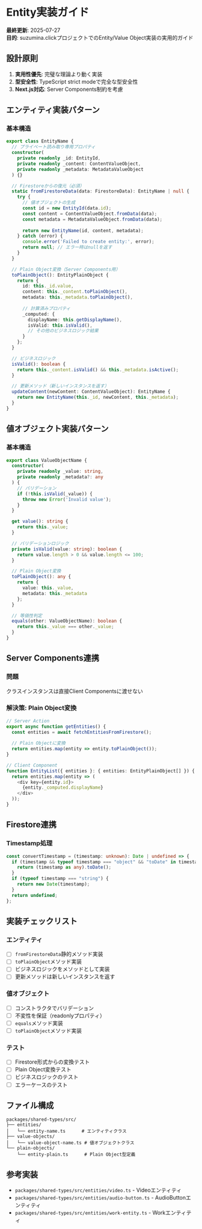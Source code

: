 # Entity実装ガイド

**最終更新**: 2025-07-27  
**目的**: suzumina.clickプロジェクトでのEntity/Value Object実装の実用的ガイド

## 設計原則

1. **実用性優先**: 完璧な理論より動く実装
2. **型安全性**: TypeScript strict modeで完全な型安全性
3. **Next.js対応**: Server Components制約を考慮

## エンティティ実装パターン

### 基本構造

```typescript
export class EntityName {
  // プライベート読み取り専用プロパティ
  constructor(
    private readonly _id: EntityId,
    private readonly _content: ContentValueObject,
    private readonly _metadata: MetadataValueObject
  ) {}

  // Firestoreからの復元（必須）
  static fromFirestoreData(data: FirestoreData): EntityName | null {
    try {
      // 値オブジェクトの生成
      const id = new EntityId(data.id);
      const content = ContentValueObject.fromData(data);
      const metadata = MetadataValueObject.fromData(data);
      
      return new EntityName(id, content, metadata);
    } catch (error) {
      console.error('Failed to create entity:', error);
      return null; // エラー時はnullを返す
    }
  }

  // Plain Object変換（Server Components用）
  toPlainObject(): EntityPlainObject {
    return {
      id: this._id.value,
      content: this._content.toPlainObject(),
      metadata: this._metadata.toPlainObject(),
      
      // 計算済みプロパティ
      _computed: {
        displayName: this.getDisplayName(),
        isValid: this.isValid(),
        // その他のビジネスロジック結果
      }
    };
  }

  // ビジネスロジック
  isValid(): boolean {
    return this._content.isValid() && this._metadata.isActive();
  }

  // 更新メソッド（新しいインスタンスを返す）
  updateContent(newContent: ContentValueObject): EntityName {
    return new EntityName(this._id, newContent, this._metadata);
  }
}
```

## 値オブジェクト実装パターン

### 基本構造

```typescript
export class ValueObjectName {
  constructor(
    private readonly _value: string,
    private readonly _metadata?: any
  ) {
    // バリデーション
    if (!this.isValid(_value)) {
      throw new Error('Invalid value');
    }
  }

  get value(): string {
    return this._value;
  }

  // バリデーションロジック
  private isValid(value: string): boolean {
    return value.length > 0 && value.length <= 100;
  }

  // Plain Object変換
  toPlainObject(): any {
    return {
      value: this._value,
      metadata: this._metadata
    };
  }

  // 等価性判定
  equals(other: ValueObjectName): boolean {
    return this._value === other._value;
  }
}
```

## Server Components連携

### 問題
クラスインスタンスは直接Client Componentsに渡せない

### 解決策: Plain Object変換

```typescript
// Server Action
export async function getEntities() {
  const entities = await fetchEntitiesFromFirestore();
  
  // Plain Objectに変換
  return entities.map(entity => entity.toPlainObject());
}

// Client Component
function EntityList({ entities }: { entities: EntityPlainObject[] }) {
  return entities.map(entity => (
    <div key={entity.id}>
      {entity._computed.displayName}
    </div>
  ));
}
```

## Firestore連携

### Timestamp処理

```typescript
const convertTimestamp = (timestamp: unknown): Date | undefined => {
  if (timestamp && typeof timestamp === "object" && "toDate" in timestamp) {
    return (timestamp as any).toDate();
  }
  if (typeof timestamp === "string") {
    return new Date(timestamp);
  }
  return undefined;
};
```

## 実装チェックリスト

### エンティティ
- [ ] `fromFirestoreData`静的メソッド実装
- [ ] `toPlainObject`メソッド実装
- [ ] ビジネスロジックをメソッドとして実装
- [ ] 更新メソッドは新しいインスタンスを返す

### 値オブジェクト
- [ ] コンストラクタでバリデーション
- [ ] 不変性を保証（readonlyプロパティ）
- [ ] `equals`メソッド実装
- [ ] `toPlainObject`メソッド実装

### テスト
- [ ] Firestore形式からの変換テスト
- [ ] Plain Object変換テスト
- [ ] ビジネスロジックのテスト
- [ ] エラーケースのテスト

## ファイル構成

```
packages/shared-types/src/
├── entities/
│   └── entity-name.ts      # エンティティクラス
├── value-objects/
│   └── value-object-name.ts # 値オブジェクトクラス
└── plain-objects/
    └── entity-plain.ts      # Plain Object型定義
```

## 参考実装

- `packages/shared-types/src/entities/video.ts` - Videoエンティティ
- `packages/shared-types/src/entities/audio-button.ts` - AudioButtonエンティティ
- `packages/shared-types/src/entities/work-entity.ts` - Workエンティティ